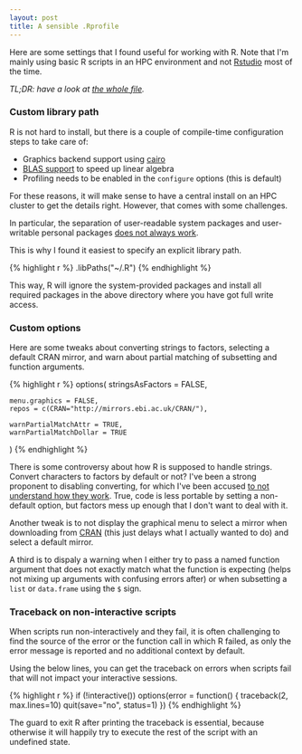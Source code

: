 ```yaml
---
layout: post
title: A sensible .Rprofile
---
```


Here are some settings that I found useful for working with R. Note that I'm
mainly using basic R scripts in an HPC environment and not
[Rstudio](https://www.rstudio.com/) most of the time.

*TL;DR: have a look at [the whole file](https://gist.github.com/mschubert/0ce46ffc599358c9c799487898860395).*

### Custom library path

R is not hard to install, but there is a couple of compile-time configuration
steps to take care of:

 * Graphics backend support using [cairo](http://stackoverflow.com/q/16619746)
 * [BLAS
 support](http://brettklamer.com/diversions/statistical/faster-blas-in-r/)
 to speed up linear algebra
 * Profiling needs to be enabled in the `configure` options (this is default)

For these reasons, it will make sense to have a central install on an HPC
cluster to get the details right. However, that comes with some challenges.

In particular, the separation of user-readable system packages and
user-writable personal packages [does not always
work](https://github.com/EBI-predocs/research-software/issues/57).

This is why I found it easiest to specify an explicit library path.

{% highlight r %}
.libPaths("~/.R")
{% endhighlight %}

This way, R will ignore the system-provided packages and install all required
packages in the above directory where you have got full write access.

### Custom options

Here are some tweaks about converting strings to factors, selecting a default
CRAN mirror, and warn about partial matching of subsetting and function
arguments.

{% highlight r %}
options(
    stringsAsFactors = FALSE,

    menu.graphics = FALSE,
    repos = c(CRAN="http://mirrors.ebi.ac.uk/CRAN/"),

    warnPartialMatchAttr = TRUE,
    warnPartialMatchDollar = TRUE
)
{% endhighlight %}

There is some controversy about how R is supposed to handle strings. Convert
characters to factors by default or not? I've been a strong proponent to
disabling converting, for which I've been accused [to not understand how they
work](http://stackoverflow.com/q/26060476). True, code is less portable by
setting a non-default option, but factors mess up enough that I don't want to
deal with it.

Another tweak is to not display the graphical menu to select a mirror when
downloading from [CRAN](https://cran.r-project.org/) (this just delays what I
actually wanted to do) and select a default mirror.

A third is to dispaly a warning when I either try to pass a named function
argument that does not exactly match what the function is expecting (helps not
mixing up arguments with confusing errors after) or when subsetting a `list` or
`data.frame` using the `$` sign.

### Traceback on non-interactive scripts

When scripts run non-interactively and they fail, it is often challenging to
find the source of the error or the function call in which R failed, as only
the error message is reported and no additional context by default.

Using the below lines, you can get the traceback on errors when scripts fail
that will not impact your interactive sessions.

{% highlight r %}
if (!interactive())
    options(error = function() {
        traceback(2, max.lines=10)
        quit(save="no", status=1)
    })
{% endhighlight %}

The guard to exit R after printing the traceback is essential, because
otherwise it will happily try to execute the rest of the script with an
undefined state.
